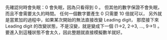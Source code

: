 先確認何時會失眠：0 會失眠，因為只看得到 0 。
但其他的數字保證不會失眠，而且不會需要太久的時間。
任何一個數字要產生 0 只需要 10 倍就可以，
另外就是當累加的過程中，如果某次開始的無法直接改變 Leading digit，
那麼接下來 Leading digit 的改變狀態，不是沒變，就是變成下一個 
(1->2, 2->3, ..., 9->1) 。要進入到這種狀態不會太久，因此整題就直接模擬數羊就好。